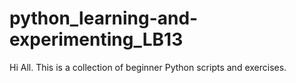 # python_learning-and-experimenting_LB13
Hi All. This is a collection of beginner Python scripts and exercises. 
